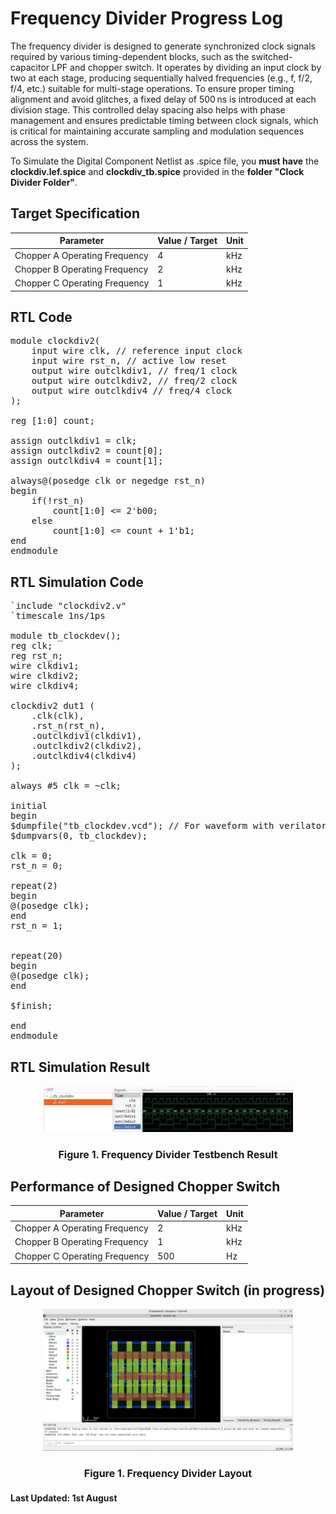 # Frequency Divider Progress Log

The frequency divider is designed to generate synchronized clock signals required by various timing-dependent blocks, such as the switched-capacitor LPF and chopper switch. It operates by dividing an input clock by two at each stage, producing sequentially halved frequencies (e.g., f, f/2, f/4, etc.) suitable for multi-stage operations. To ensure proper timing alignment and avoid glitches, a fixed delay of 500 ns is introduced at each division stage. This controlled delay spacing also helps with phase management and ensures predictable timing between clock signals, which is critical for maintaining accurate sampling and modulation sequences across the system.

To Simulate the Digital Component Netlist as .spice file, you **must have** the **clockdiv.lef.spice** and **clockdiv_tb.spice** provided in the **folder "Clock Divider Folder"**.

## Target Specification

<div align="center">

| **Parameter**                        | **Value / Target** | **Unit** |
|-------------------------------------|--------------------|----------|
| Chopper A Operating Frequency       | 4              | kHz       |
| Chopper B Operating Frequency       | 2            | kHz       |
| Chopper C Operating Frequency       | 1               | kHz       |

</div>

## RTL Code

<pre>
module clockdiv2(
    input wire clk, // reference input clock
    input wire rst_n, // active low reset
    output wire outclkdiv1, // freq/1 clock
    output wire outclkdiv2, // freq/2 clock
    output wire outclkdiv4 // freq/4 clock
);

reg [1:0] count;

assign outclkdiv1 = clk;
assign outclkdiv2 = count[0];
assign outclkdiv4 = count[1];

always@(posedge clk or negedge rst_n)
begin
    if(!rst_n)
        count[1:0] <= 2'b00; 
    else
        count[1:0] <= count + 1'b1;
end
endmodule  
</pre>

## RTL Simulation Code

<pre>
`include "clockdiv2.v"
`timescale 1ns/1ps

module tb_clockdev();
reg clk;
reg rst_n;
wire clkdiv1;
wire clkdiv2;
wire clkdiv4;

clockdiv2 dut1 (
    .clk(clk),
    .rst_n(rst_n),
    .outclkdiv1(clkdiv1),
    .outclkdiv2(clkdiv2),
    .outclkdiv4(clkdiv4)
);

always #5 clk = ~clk;

initial 
begin
$dumpfile("tb_clockdev.vcd"); // For waveform with verilator
$dumpvars(0, tb_clockdev);

clk = 0;
rst_n = 0;

repeat(2)
begin
@(posedge clk);
end
rst_n = 1;


repeat(20)
begin
@(posedge clk);
end

$finish;

end
endmodule
</pre>


## RTL Simulation Result 

<p align="center">
  <img src="../../images/FreqDiv.jpg" alt="FreqDiv" width="400"/>
</p>
<h4 align="center" style="font-size:16px;">Figure 1. Frequency Divider Testbench Result</h4>

## Performance of Designed Chopper Switch 

<div align="center">

| **Parameter**                        | **Value / Target** | **Unit** |
|-------------------------------------|--------------------|----------|
| Chopper A Operating Frequency       | 2              | kHz       |
| Chopper B Operating Frequency       | 1            | kHz       |
| Chopper C Operating Frequency       | 500               | Hz       |

</div>

## Layout of Designed Chopper Switch (in progress)

<p align="center">
  <img src="../../images/FreqDivLayout.jpg" alt="FreqDivLayout" width="400"/>
</p>
<h4 align="center" style="font-size:16px;">Figure 1. Frequency Divider Layout</h4>

**Last Updated: 1st August**

